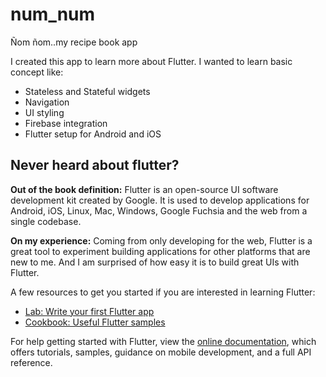 # num_num

Ñom ñom..my recipe book app

I created this app to learn more about Flutter. I wanted to learn basic concept like:
- Stateless and Stateful widgets
- Navigation
- UI styling
- Firebase integration
- Flutter setup for Android and iOS

## Never heard about flutter?
**Out of the book definition:** Flutter is an open-source UI software development kit created by Google. It is used to develop applications for Android, iOS, Linux, Mac, Windows, Google Fuchsia and the web from a single codebase.

**On my experience:** Coming from only developing for the web, Flutter is a great tool to experiment building applications for other platforms that are new to me. And I am surprised of how easy it is to build great UIs with Flutter.

A few resources to get you started if you are interested in learning Flutter:

- [Lab: Write your first Flutter app](https://flutter.dev/docs/get-started/codelab)
- [Cookbook: Useful Flutter samples](https://flutter.dev/docs/cookbook)

For help getting started with Flutter, view the
[online documentation](https://flutter.dev/docs), which offers tutorials,
samples, guidance on mobile development, and a full API reference.
